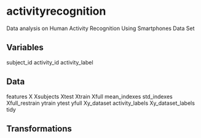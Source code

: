 activityrecognition
===================

Data analysis on Human Activity Recognition Using Smartphones Data Set

Variables
---------
subject_id
activity_id
activity_label

Data
----
features
X
Xsubjects
Xtest
Xtrain
Xfull
mean_indexes
std_indexes
Xfull_restrain
ytrain
ytest
yfull
Xy_dataset
activity_labels
Xy_dataset_labels
tidy

Transformations 
---------------